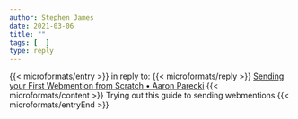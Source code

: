 ```yaml
---
author: Stephen James
date: 2021-03-06
title: ""
tags: [  ]
type: reply
---
```

{{< microformats/entry >}}
in reply to: {{< microformats/reply >}}
[Sending your First Webmention from Scratch • Aaron Parecki](https://aaronparecki.com/2018/06/30/11/your-first-webmention)
{{< microformats/content >}} Trying out this guide to sending webmentions
{{< microformats/entryEnd >}}